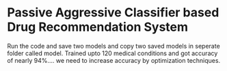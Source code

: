 # Passive Aggressive Classifier based Drug Recommendation System

Run the code and save two models and copy two saved models in seperate folder called model.
Trained upto 120 medical conditions and got accuracy of nearly 94%.... we need to increase accuracy by optimization techniques.



